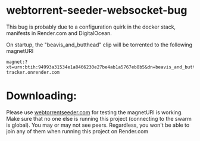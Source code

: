 # webtorrent-seeder-websocket-bug

This bug is probably due to a configuration quirk in the docker stack, manifests in Render.com and DigitalOcean.

On startup, the "beavis_and_butthead" clip will be torrented to the following magnetURI

```
magnet:?xt=urn:btih:94993a31534e1a8466230e27be4ab1a5767eb8b5&dn=beavis_and_butthead.mp4&tr=wss%3A%2F%2Fwebtorrent-tracker.onrender.com
```

# Downloading:

Please use [webtorrentseeder.com](https://webtorrentseeder.com) for testing the magnetURI is working. Make sure that no one else is running this project (connecting to the swarm is global). You may or may not see peers. Regardless, you won't be able to join any of them when running this project on Render.com
